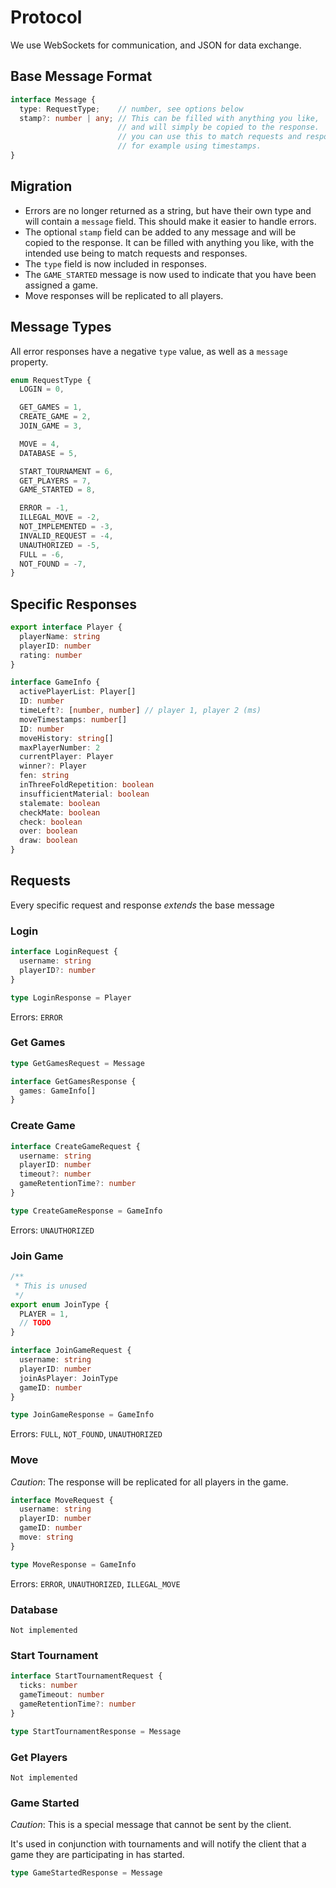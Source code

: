 # Protocol

We use WebSockets for communication, and JSON for data exchange.

## Base Message Format

```ts
interface Message {
  type: RequestType;    // number, see options below
  stamp?: number | any; // This can be filled with anything you like,
                        // and will simply be copied to the response.
                        // you can use this to match requests and responses,
                        // for example using timestamps.
}
```

## Migration

* Errors are no longer returned as a string, but have their own type
  and will contain a `message` field. This should make it easier to
  handle errors.
* The optional `stamp` field can be added to any message and will be
  copied to the response. It can be filled with anything you like,
  with the intended use being to match requests and responses.
* The `type` field is now included in responses.
* The `GAME_STARTED` message is now used to indicate that you have been
  assigned a game.
* Move responses will be replicated to all players.

## Message Types

All error responses have a negative `type` value, as well as a `message` property.

```ts
enum RequestType {
  LOGIN = 0,

  GET_GAMES = 1,
  CREATE_GAME = 2,
  JOIN_GAME = 3,

  MOVE = 4,
  DATABASE = 5,

  START_TOURNAMENT = 6,
  GET_PLAYERS = 7,
  GAME_STARTED = 8,

  ERROR = -1,
  ILLEGAL_MOVE = -2,
  NOT_IMPLEMENTED = -3,
  INVALID_REQUEST = -4,
  UNAUTHORIZED = -5,
  FULL = -6,
  NOT_FOUND = -7,
}
```

## Specific Responses

```ts
export interface Player {
  playerName: string
  playerID: number
  rating: number
}
```

```ts
interface GameInfo { 
  activePlayerList: Player[]
  ID: number
  timeLeft?: [number, number] // player 1, player 2 (ms)
  moveTimestamps: number[]
  ID: number
  moveHistory: string[]
  maxPlayerNumber: 2
  currentPlayer: Player
  winner?: Player
  fen: string
  inThreeFoldRepetition: boolean
  insufficientMaterial: boolean
  stalemate: boolean
  checkMate: boolean
  check: boolean
  over: boolean
  draw: boolean
}
```

## Requests

Every specific request and response *extends* the base message

### Login

```ts
interface LoginRequest {
  username: string
  playerID?: number
}

type LoginResponse = Player
```

Errors: `ERROR`

### Get Games

```ts
type GetGamesRequest = Message

interface GetGamesResponse {
  games: GameInfo[]
}
```

### Create Game

```ts
interface CreateGameRequest {
  username: string
  playerID: number
  timeout?: number
  gameRetentionTime?: number
}

type CreateGameResponse = GameInfo
```

Errors: `UNAUTHORIZED`

### Join Game

```ts
/**
 * This is unused
 */
export enum JoinType {
  PLAYER = 1,
  // TODO
}

interface JoinGameRequest {
  username: string
  playerID: number
  joinAsPlayer: JoinType
  gameID: number
}

type JoinGameResponse = GameInfo
```

Errors: `FULL`, `NOT_FOUND`, `UNAUTHORIZED`

### Move

*Caution*: The response will be replicated for all players in the game.

```ts
interface MoveRequest {
  username: string
  playerID: number
  gameID: number
  move: string
}

type MoveResponse = GameInfo
```

Errors: `ERROR`, `UNAUTHORIZED`, `ILLEGAL_MOVE`

### Database

`Not implemented`

### Start Tournament

```ts
interface StartTournamentRequest {
  ticks: number
  gameTimeout: number
  gameRetentionTime?: number
}

type StartTournamentResponse = Message
```

### Get Players

`Not implemented`

### Game Started

*Caution*: This is a special message that cannot be sent by the client.

It's used in conjunction with tournaments and will notify the client that
a game they are participating in has started.

```ts
type GameStartedResponse = Message
```
